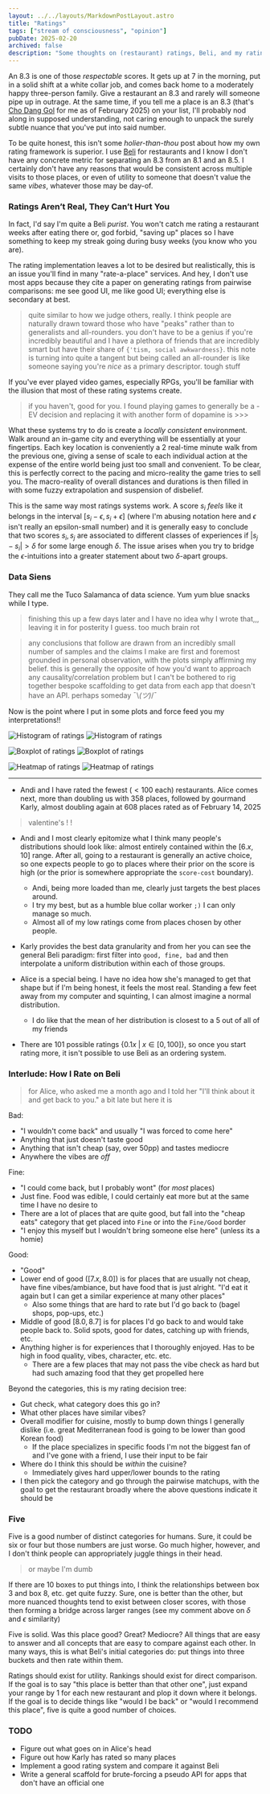 ```yaml
---
layout: ../../layouts/MarkdownPostLayout.astro
title: "Ratings"
tags: ["stream of consciousness", "opinion"]
pubDate: 2025-02-20
archived: false
description: "Some thoughts on (restaurant) ratings, Beli, and my rating heuristic."
---
```


An 8.3 is one of those *respectable* scores. It gets up at 7 in the morning, put in a solid shift at a white collar job, and comes back home to a moderately happy three-person family. Give a restaurant an 8.3 and rarely will someone pipe up in outrage. At the same time, if you tell me a place is an 8.3 (that's [Cho Dang Gol](https://chodanggolnyc.com/) for me as of February 2025) on your list, I'll probably nod along in supposed understanding, not caring enough to unpack the surely subtle nuance that you've put into said number. 

To be quite honest, this isn't some *holier-than-thou* post about how my own rating framework is superior. I use [Beli](https://beliapp.co/app/saffr0n) for restaurants and I know I don't have any concrete metric for separating an 8.3 from an 8.1 and an 8.5. I certainly don't have any reasons that would be consistent across multiple visits to those places, or even of utility to someone that doesn't value the same *vibes*, whatever those may be day-of.

### Ratings Aren’t Real, They Can’t Hurt You

In fact, I'd say I'm quite a Beli *purist*. You won't catch me rating a restaurant weeks after eating there or, god forbid, "saving up" places so I have something to keep my streak going during busy weeks (you know who you are). 

The rating implementation leaves a lot to be desired but realistically, this is an issue you'll find in many "rate-a-place" services. And hey, I don't use most apps because they cite a paper on generating ratings from pairwise comparisons: me see good UI, me like good UI; everything else is secondary at best.

> quite similar to how we judge others, really. I think people are naturally drawn toward those who have "peaks" rather than to generalists and all-rounders. you don't have to be a genius if you're incredibly beautiful and I have a plethora of friends that are incredibly smart but have their share of `{'tism, social awkwardness}`. this note is turning into quite a tangent but being called an all-rounder is like someone saying you're *nice* as a primary descriptor. tough stuff

If you've ever played video games, especially RPGs, you'll be familiar with the illusion that most of these rating systems create. 

> if you haven't, good for you. I found playing games to generally be a -EV decision and replacing it with another form of dopamine is >>>

What these systems try to do is create a *locally consistent* environment. Walk around an in-game city and everything will be essentially at your fingertips. Each key location is conveniently a 2 real-time minute walk from the previous one, giving a sense of scale to each individual action at the expense of the entire world being just too small and convenient. To be clear, this is perfectly correct to the pacing and micro-reality the game tries to sell you. The macro-reality of overall distances and durations is then filled in with some fuzzy extrapolation and suspension of disbelief. 

This is the same way most ratings systems work. A score $s_i$ *feels* like it belongs in the interval $[s_i - \epsilon, s_i + \epsilon]$ (where I'm abusing notation here and $\epsilon$ isn't really an epsilon-small number) and it is generally easy to conclude that two scores $s_i, s_j$ are associated to different classes of experiences if $|s_j - s_i| > \delta$ for some large enough $\delta$. The issue arises when you try to bridge the $\epsilon$-intuitions into a greater statement about two $\delta$-apart groups. 

### Data Siens

They call me the Tuco Salamanca of data science. Yum yum blue snacks while I type.

> finishing this up a few days later and I have no idea why I wrote that,,, leaving it in for posterity I guess. too much brain rot

> any conclusions that follow are drawn from an incredibly small number of samples and the claims I make are first and foremost grounded in personal observation, with the plots simply affirming my belief. this is generally the opposite of how you'd want to approach any causality/correlation problem but I can't be bothered to rig together bespoke scaffolding to get data from each app that doesn't have an API. perhaps someday ¯\\_(ツ)_/¯

Now is the point where I put in some plots and force feed you my interpretations!!

<img 
  class="dark:hidden"
  src="/images/20250220_bar_light.png"
  alt="Histogram of ratings"
/>
<img 
  class="hidden dark:block"
  src="/images/20250220_bar_dark.png"
  alt="Histogram of ratings"
/>

<img 
  class="dark:hidden"
  src="/images/20250220_box_light.png"
  alt="Boxplot of ratings"
/>
<img 
  class="hidden dark:block"
  src="/images/20250220_box_dark.png"
  alt="Boxplot of ratings"
/>

<img 
  class="dark:hidden"
  src="/images/20250220_heatmap_light.png"
  alt="Heatmap of ratings"
/>
<img 
  class="hidden dark:block"
  src="/images/20250220_heatmap_dark.png"
  alt="Heatmap of ratings"
/>

***
- Andi and I have rated the fewest ($<100$ each) restaurants. Alice comes next, more than doubling us with $358$ places, followed by gourmand Karly, almost doubling again at $608$ places rated as of February 14, 2025

> valentine's ! !

- Andi and I most clearly epitomize what I think many people's distributions should look like: almost entirely contained within the $[6.x, 10]$ range. After all, going to a restaurant is generally an active choice, so one expects people to go to places where their prior on the score is high (or the prior is somewhere appropriate the `score-cost` boundary).
  - Andi, being more loaded than me, clearly just targets the best places around.
  - I try my best, but as a humble blue collar worker `;)` I can only manage so much.
  - Almost all of my low ratings come from places chosen by other people.

- Karly provides the best data granularity and from her you can see the general Beli paradigm: first filter into `good, fine, bad` and then interpolate a uniform distribution within each of those groups.

- Alice is a special being. I have no idea how she's managed to get that shape but if I'm being honest, it feels the most real. Standing a few feet away from my computer and squinting, I can almost imagine a normal distribution. 
	- I do like that the mean of her distribution is closest to a 5 out of all of my friends

- There are $101$ possible ratings {$0.1x \; | \; x \in [0, 100]$}, so once you start rating more, it isn't possible to use Beli as an ordering system.
### Interlude: How I Rate on Beli
> for Alice, who asked me a month ago and I told her "I'll think about it and get back to you." a bit late but here it is

Bad:
- "I wouldn't come back" and usually "I was forced to come here"
- Anything that just doesn't taste good
- Anything that isn't cheap (say, over 50pp) and tastes mediocre
- Anywhere the vibes are *off*

Fine:
- "I could come back, but I probably wont" (for *most* places)
- Just fine. Food was edible, I could certainly eat more but at the same time I have no desire to
- There are a lot of places that are quite good, but fall into the "cheap eats" category that get placed into `Fine` or into the `Fine/Good` border
- "I enjoy this myself but I wouldn't bring someone else here" (unless its a homie)

Good:
- "Good"
- Lower end of good ($[7.x, 8.0]$) is for places that are usually not cheap, have fine vibes/ambiance, but have food that is just alright. "I'd eat it again but I can get a similar experience at many other places"
  - Also some things that are hard to rate but I'd go back to (bagel shops, pop-ups, etc.)
- Middle of good $[8.0, 8.7]$ is for places I'd go back to and would take people back to. Solid spots, good for dates, catching up with friends, etc.
- Anything higher is for experiences that I thoroughly enjoyed. Has to be high in food quality, vibes, character, etc. etc.
	- There are a few places that may not pass the vibe check as hard but had such amazing food that they get propelled here

Beyond the categories, this is my rating decision tree:
- Gut check, what category does this go in?
- What other places have similar vibes?
- Overall modifier for cuisine, mostly to bump down things I generally dislike (i.e. great Mediterranean food is going to be lower than good Korean food)
	- If the place specializes in specific foods I'm not the biggest fan of and I've gone with a friend, I use their input to be fair
- Where do I think this should be *within* the cuisine?
	- Immediately gives hard upper/lower bounds to the rating
- I then pick the category and go through the pairwise matchups, with the goal to get the restaurant broadly where the above questions indicate it should be
### Five
Five is a good number of distinct categories for humans. Sure, it could be six or four but those numbers are just worse. Go much higher, however, and I don't think people can appropriately juggle things in their head. 

> or maybe I'm dumb

If there are 10 boxes to put things into, I think the relationships between box 3 and box 8, etc. get quite fuzzy. Sure, one is better than the other, but more nuanced thoughts tend to exist between closer scores, with those then forming a bridge across larger ranges (see my comment above on $\delta$ and $\epsilon$ similarity)

Five is solid. Was this place good? Great? Mediocre? All things that are easy to answer and all concepts that are easy to compare against each other. In many ways, this is what Beli's initial categories do: put things into three buckets and then rate within them. 

Ratings should exist for utility. Rankings should exist for direct comparison. If the goal is to say "this place is better than that other one", just expand your range by $1$ for each new restaurant and plop it down where it belongs. If the goal is to decide things like "would I be back" or "would I recommend this place", five is quite a good number of choices.
### TODO
- Figure out what goes on in Alice's head
- Figure out how Karly has rated so many places
- Implement a good rating system and compare it against Beli
- Write a general scaffold for brute-forcing a pseudo API for apps that don't have an official one